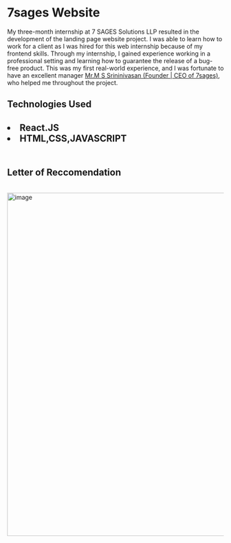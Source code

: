 <h1>7sages Website</h1>
<p>My three-month internship at 7 SAGES Solutions LLP resulted in the development of the landing page website project. I was able to learn how to work for a client as I was hired for this web internship because of my frontend skills. Through my internship, I gained experience working in a professional setting and learning how to guarantee the release of a bug-free product. This was my first real-world experience, and I was fortunate to have an excellent manager <a href="https://www.linkedin.com/in/srinivasan-m-s-b179b617/">Mr.M S Srininivasan (Founder | CEO of 7sages)</a>, who helped me throughout the project.
<br/>

  <h2>Technologies Used<h2>
     <li>React.JS</li>
     <li>HTML,CSS,JAVASCRIPT</li>    
 <br/>
<h2>Letter of Reccomendation</h2>
<br/>
<img width="800px" alt="image" src="https://user-images.githubusercontent.com/96938880/217310456-d1aee983-b62f-411b-9d63-94529d757d60.png">
